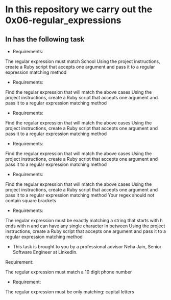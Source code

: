 # In this repository we carry out the 0x06-regular_expressions

## In has the following task

- Requirements:

The regular expression must match School
Using the project instructions, create a Ruby script that accepts one argument and pass it to a regular expression matching method

- Requirements:

Find the regular expression that will match the above cases
Using the project instructions, create a Ruby script that accepts one argument and pass it to a regular expression matching method

- Requirements:

Find the regular expression that will match the above cases
Using the project instructions, create a Ruby script that accepts one argument and pass it to a regular expression matching method

- Requirements:

Find the regular expression that will match the above cases
Using the project instructions, create a Ruby script that accepts one argument and pass it to a regular expression matching method

- Requirements:

Find the regular expression that will match the above cases
Using the project instructions, create a Ruby script that accepts one argument and pass it to a regular expression matching method
Your regex should not contain square brackets

- Requirements:

The regular expression must be exactly matching a string that starts with h ends with n and can have any single character in between
Using the project instructions, create a Ruby script that accepts one argument and pass it to a regular expression matching method

- This task is brought to you by a professional advisor Neha Jain, Senior Software Engineer at LinkedIn.

Requirement:

The regular expression must match a 10 digit phone number

- Requirement:

The regular expression must be only matching: capital letters
